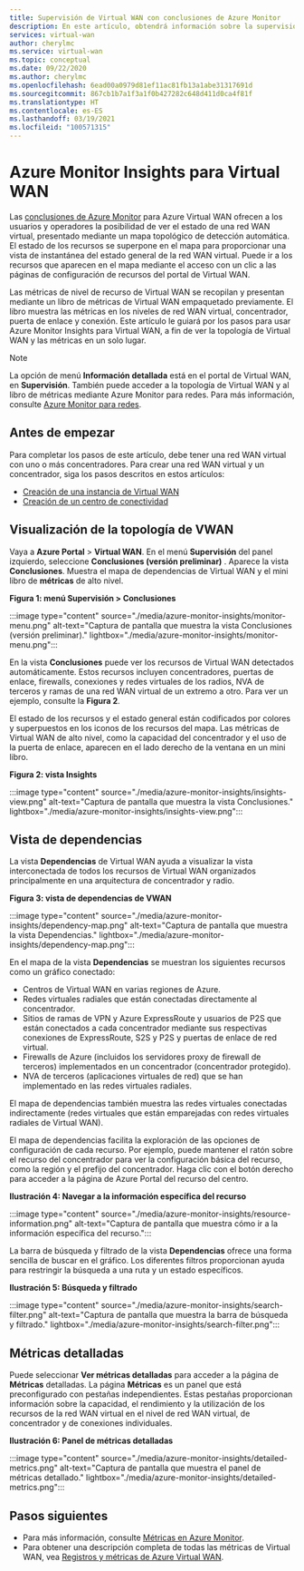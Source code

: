 ```yaml
---
title: Supervisión de Virtual WAN con conclusiones de Azure Monitor
description: En este artículo, obtendrá información sobre la supervisión de Azure Virtual WAN mediante conclusiones de Azure Monitor.
services: virtual-wan
author: cherylmc
ms.service: virtual-wan
ms.topic: conceptual
ms.date: 09/22/2020
ms.author: cherylmc
ms.openlocfilehash: 6ead00a0979d81ef11ac81fb13a1abe31317691d
ms.sourcegitcommit: 867cb1b7a1f3a1f0b427282c648d411d0ca4f81f
ms.translationtype: HT
ms.contentlocale: es-ES
ms.lasthandoff: 03/19/2021
ms.locfileid: "100571315"
---
```

# <a name="azure-monitor-insights-for-virtual-wan"></a>Azure Monitor Insights para Virtual WAN

Las [conclusiones de Azure Monitor](../azure-monitor/insights/network-insights-overview.md) para Azure Virtual WAN ofrecen a los usuarios y operadores la posibilidad de ver el estado de una red WAN virtual, presentado mediante un mapa topológico de detección automática. El estado de los recursos se superpone en el mapa para proporcionar una vista de instantánea del estado general de la red WAN virtual. Puede ir a los recursos que aparecen en el mapa mediante el acceso con un clic a las páginas de configuración de recursos del portal de Virtual WAN.

Las métricas de nivel de recurso de Virtual WAN se recopilan y presentan mediante un libro de métricas de Virtual WAN empaquetado previamente. El libro muestra las métricas en los niveles de red WAN virtual, concentrador, puerta de enlace y conexión. Este artículo le guiará por los pasos para usar Azure Monitor Insights para Virtual WAN, a fin de ver la topología de Virtual WAN y las métricas en un solo lugar.

> [!NOTE]
> La opción de menú **Información detallada** está en el portal de Virtual WAN, en **Supervisión**. También puede acceder a la topología de Virtual WAN y al libro de métricas mediante Azure Monitor para redes. Para más información, consulte [Azure Monitor para redes](../azure-monitor/insights/network-insights-overview.md). 
>

## <a name="before-you-begin"></a>Antes de empezar

Para completar los pasos de este artículo, debe tener una red WAN virtual con uno o más concentradores. Para crear una red WAN virtual y un concentrador, siga los pasos descritos en estos artículos:

* [Creación de una instancia de Virtual WAN](virtual-wan-site-to-site-portal.md#openvwan)
* [Creación de un centro de conectividad](virtual-wan-site-to-site-portal.md#hub)

## <a name="view-vwan-topology"></a><a name="topology"></a>Visualización de la topología de VWAN

Vaya a **Azure Portal** > **Virtual WAN**. En el menú **Supervisión** del panel izquierdo, seleccione **Conclusiones (versión preliminar)** . Aparece la vista **Conclusiones**. Muestra el mapa de dependencias de Virtual WAN y el mini libro de **métricas** de alto nivel.

**Figura 1: menú Supervisión > Conclusiones**

:::image type="content" source="./media/azure-monitor-insights/monitor-menu.png" alt-text="Captura de pantalla que muestra la vista Conclusiones (versión preliminar)." lightbox="./media/azure-monitor-insights/monitor-menu.png":::

En la vista **Conclusiones** puede ver los recursos de Virtual WAN detectados automáticamente. Estos recursos incluyen concentradores, puertas de enlace, firewalls, conexiones y redes virtuales de los radios, NVA de terceros y ramas de una red WAN virtual de un extremo a otro. Para ver un ejemplo, consulte la **Figura 2**.

El estado de los recursos y el estado general están codificados por colores y superpuestos en los iconos de los recursos del mapa. Las métricas de Virtual WAN de alto nivel, como la capacidad del concentrador y el uso de la puerta de enlace, aparecen en el lado derecho de la ventana en un mini libro.

**Figura 2: vista Insights**

:::image type="content" source="./media/azure-monitor-insights/insights-view.png" alt-text="Captura de pantalla que muestra la vista Conclusiones." lightbox="./media/azure-monitor-insights/insights-view.png":::

## <a name="dependency-view"></a><a name="dependency"></a>Vista de dependencias

La vista **Dependencias** de Virtual WAN ayuda a visualizar la vista interconectada de todos los recursos de Virtual WAN organizados principalmente en una arquitectura de concentrador y radio.

**Figura 3: vista de dependencias de VWAN**

:::image type="content" source="./media/azure-monitor-insights/dependency-map.png" alt-text="Captura de pantalla que muestra la vista Dependencias." lightbox="./media/azure-monitor-insights/dependency-map.png":::

En el mapa de la vista **Dependencias** se muestran los siguientes recursos como un gráfico conectado:

* Centros de Virtual WAN en varias regiones de Azure.
* Redes virtuales radiales que están conectadas directamente al concentrador.
* Sitios de ramas de VPN y Azure ExpressRoute y usuarios de P2S que están conectados a cada concentrador mediante sus respectivas conexiones de ExpressRoute, S2S y P2S y puertas de enlace de red virtual.
* Firewalls de Azure (incluidos los servidores proxy de firewall de terceros) implementados en un concentrador (concentrador protegido).
* NVA de terceros (aplicaciones virtuales de red) que se han implementado en las redes virtuales radiales.

El mapa de dependencias también muestra las redes virtuales conectadas indirectamente (redes virtuales que están emparejadas con redes virtuales radiales de Virtual WAN).

El mapa de dependencias facilita la exploración de las opciones de configuración de cada recurso. Por ejemplo, puede mantener el ratón sobre el recurso del concentrador para ver la configuración básica del recurso, como la región y el prefijo del concentrador. Haga clic con el botón derecho para acceder a la página de Azure Portal del recurso del centro.

**Ilustración 4: Navegar a la información específica del recurso**

:::image type="content" source="./media/azure-monitor-insights/resource-information.png" alt-text="Captura de pantalla que muestra cómo ir a la información específica del recurso.":::

La barra de búsqueda y filtrado de la vista **Dependencias** ofrece una forma sencilla de buscar en el gráfico. Los diferentes filtros proporcionan ayuda para restringir la búsqueda a una ruta y un estado específicos.

**Ilustración 5: Búsqueda y filtrado**

:::image type="content" source="./media/azure-monitor-insights/search-filter.png" alt-text="Captura de pantalla que muestra la barra de búsqueda y filtrado." lightbox="./media/azure-monitor-insights/search-filter.png":::

## <a name="detailed-metrics"></a><a name="detailed"></a>Métricas detalladas

Puede seleccionar **Ver métricas detalladas** para acceder a la página de **Métricas** detalladas. La página **Métricas** es un panel que está preconfigurado con pestañas independientes. Estas pestañas proporcionan información sobre la capacidad, el rendimiento y la utilización de los recursos de la red WAN virtual en el nivel de red WAN virtual, de concentrador y de conexiones individuales.

**Ilustración 6: Panel de métricas detalladas**

:::image type="content" source="./media/azure-monitor-insights/detailed-metrics.png" alt-text="Captura de pantalla que muestra el panel de métricas detallado." lightbox="./media/azure-monitor-insights/detailed-metrics.png":::

## <a name="next-steps"></a>Pasos siguientes

* Para más información, consulte [Métricas en Azure Monitor](../azure-monitor/essentials/data-platform-metrics.md).
* Para obtener una descripción completa de todas las métricas de Virtual WAN, vea [Registros y métricas de Azure Virtual WAN](logs-metrics.md).
